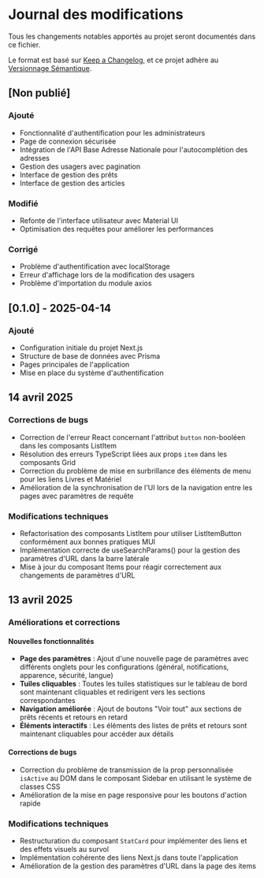 # Journal des modifications

Tous les changements notables apportés au projet seront documentés dans ce fichier.

Le format est basé sur [Keep a Changelog](https://keepachangelog.com/fr/1.1.0/), et ce projet adhère au [Versionnage Sémantique](https://semver.org/lang/fr/).

## [Non publié]

### Ajouté
- Fonctionnalité d'authentification pour les administrateurs
- Page de connexion sécurisée
- Intégration de l'API Base Adresse Nationale pour l'autocomplétion des adresses
- Gestion des usagers avec pagination
- Interface de gestion des prêts
- Interface de gestion des articles

### Modifié
- Refonte de l'interface utilisateur avec Material UI
- Optimisation des requêtes pour améliorer les performances

### Corrigé
- Problème d'authentification avec localStorage
- Erreur d'affichage lors de la modification des usagers
- Problème d'importation du module axios

## [0.1.0] - 2025-04-14
### Ajouté
- Configuration initiale du projet Next.js
- Structure de base de données avec Prisma
- Pages principales de l'application
- Mise en place du système d'authentification

## 14 avril 2025

### Corrections de bugs
- Correction de l'erreur React concernant l'attribut `button` non-booléen dans les composants ListItem
- Résolution des erreurs TypeScript liées aux props `item` dans les composants Grid
- Correction du problème de mise en surbrillance des éléments de menu pour les liens Livres et Matériel
- Amélioration de la synchronisation de l'UI lors de la navigation entre les pages avec paramètres de requête

### Modifications techniques
- Refactorisation des composants ListItem pour utiliser ListItemButton conformément aux bonnes pratiques MUI
- Implémentation correcte de useSearchParams() pour la gestion des paramètres d'URL dans la barre latérale
- Mise à jour du composant Items pour réagir correctement aux changements de paramètres d'URL

## 13 avril 2025

### Améliorations et corrections

#### Nouvelles fonctionnalités
- **Page des paramètres** : Ajout d'une nouvelle page de paramètres avec différents onglets pour les configurations (général, notifications, apparence, sécurité, langue)
- **Tuiles cliquables** : Toutes les tuiles statistiques sur le tableau de bord sont maintenant cliquables et redirigent vers les sections correspondantes
- **Navigation améliorée** : Ajout de boutons "Voir tout" aux sections de prêts récents et retours en retard
- **Éléments interactifs** : Les éléments des listes de prêts et retours sont maintenant cliquables pour accéder aux détails

#### Corrections de bugs
- Correction du problème de transmission de la prop personnalisée `isActive` au DOM dans le composant Sidebar en utilisant le système de classes CSS
- Amélioration de la mise en page responsive pour les boutons d'action rapide

### Modifications techniques
- Restructuration du composant `StatCard` pour implémenter des liens et des effets visuels au survol
- Implémentation cohérente des liens Next.js dans toute l'application
- Amélioration de la gestion des paramètres d'URL dans la page des items